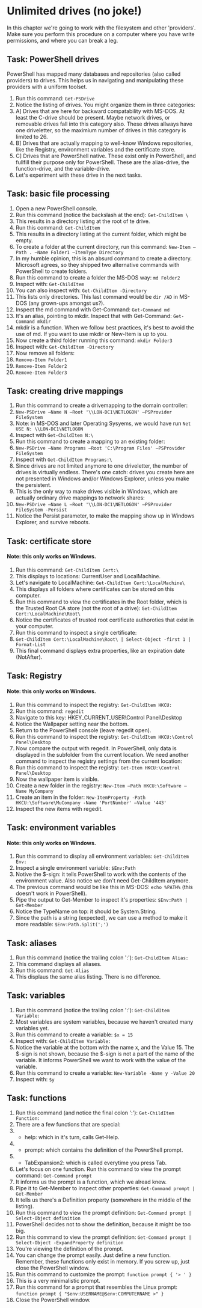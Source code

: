 # Unlimited drives (no joke!)
In this chapter we're going to work with the filesystem and other 'providers'. Make sure you perform this procedure on a computer where you have write permissions, and where you can break a leg.

## Task: PowerShell drives
PowerShell has mapped many databases and repositories (also called providers) to drives. This helps us in navigating and manipulating these providers with a uniform toolset.
1. Run this command: ```Get-PSDrive```
1. Notice the listing of drives. You might organize them in three categories:
1. A] Drives that are here for backward compatability with MS-DOS. At least the C-drive should be present. Maybe network drives, or removable drives fall into this category also. These drives allways have one driveletter, so the maximium number of drives in this category is limited to 26.
1. B] Drives that are actually mapping to well-know Windows repositories, like the Registry, environment variables and the certificate store.
1. C] Drives that are PowerShell native. These exist only in PowerShell, and fullfill their purpose only for PowerShell. These are the alias-drive, the function-drive, and the variable-drive.
1. Let's experiment with these drive in the next tasks.


## Task: basic file processing
1. Open a new PowerShell console.
1. Run this command (notice the backslash at the end): ```Get-ChildItem \```
1. This results in a directory listing at the root of te drive.
1. Run this command: ```Get-ChildItem```
1. This results in a directory listing at the current folder, which might be empty.
1. To create a folder at the current directory, run this command: ```New-Item –Path . –Name Folder1 –ItemType Directory```
1. In my humble opinion, this is an absurd command to create a directory. Microsoft agrees, so they shipped two alternative commands with PowerShell to create folders.
1. Run this command to create a folder the MS-DOS way: ```md Folder2```
1. Inspect with: ```Get-ChildItem```
1. You can also inspect with: ```Get-ChildItem -Directory```
1. This lists only directories. This last command would be ```dir /AD``` in MS-DOS (any grown-ups amongst us?).
1. Inspect the md command with Get-Command: ```Get-Command md```
1. It's an alias, pointing to mkdir. Inspect that with Get-Command: ```Get-Command mkdir```
1. mkdir is a function. When we follow best practices, it's best to avoid the use of md. If you want to use mkdir or New-Item is up to you.
1. Now create a third folder running this command: ```mkdir Folder3```
1. Inspect with: ```Get-ChildItem -Directory```
1. Now remove all folders:
1. ```Remove-Item Folder1```
1. ```Remove-Item Folder2```
1. ```Remove-Item Folder3```


## Task: creating drive mappings
1. Run this command to create a drivemapping to the domain controller:
1. ```New-PSDrive –Name N –Root '\\LON-DC1\NETLOGON' –PSProvider FileSystem```
1. Note: in MS-DOS and later Operating Sysyems, we would have run ```Net USE N: \\LON-DC1\NETLOGON```
1. Inspect with ```Get-ChildItem N:\```
1. Run this command to create a mapping to an existing folder:
1. ```New-PSDrive –Name Programs –Root 'C:\Program Files' –PSProvider FileSystem```
1. Inspect with ```Get-ChildItem Programs:\```
1. Since drives are not limited anymore to one driveletter, the number of drives is virtually endless. There's one catch: drives you create here are not presented in Windows and/or Windows Explorer, unless you make the persistent.
1. This is the only way to make drives visible in Windows, which are actually ordinary drive mappings to network shares:
1. ```New-PSDrive –Name L –Root '\\LON-DC1\NETLOGON' –PSProvider FileSystem -Persist```
1. Notice the Persist parameter, to make the mapping show up in Windows Explorer, and survive reboots.


## Task: certificate store
#### Note: this only works on Windows.
1. Run this command: ```Get-ChildItem Cert:\```
1. This displays to locations: CurrentUser and LocalMachine.
1. Let's navigate to LocalMachine: ```Get-ChildItem Cert:\LocalMachine\```
1. This displays all folders where certificates can be stored on this computer.
1. Run this command to view the certificates in the Root folder, which is the Trusted Root CA store (not the root of a drive): ```Get-ChildItem Cert:\LocalMachine\Root\```
1. Notice the certificates of trusted root certificate authoroties that exist in your computer.
1. Run this command to inspect a single certificate:
1. ```Get-ChildItem Cert:\LocalMachine\Root\ | Select-Object -first 1 |  Format-List```
1. This final command displays extra properties, like an expiration date (NotAfter).


## Task: Registry
#### Note: this only works on Windows.
1. Run this command to inspect the registry: ```Get-ChildItem HKCU:```
1. Run this command: ```regedit```
1. Navigate to this key: HKEY_CURRENT_USER\Control Panel\Desktop
1. Notice the Wallpaper setting near the bottom.
1. Return to the PowerShell console (leave regedit open).
1. Run this command to inspect the registry: ```Get-ChildItem HKCU:\Control Panel\Desktop```
1. Now compare the output with regedit. In PowerShell, only data is displayed in the subfolder from the current location. We need another command to inspect the registry settings from the current location:
1. Run this command to inspect the registry: ```Get-Item HKCU:\Control Panel\Desktop```
1. Now the wallpaper item is visible.
1. Create a new folder in the registry: ```New-Item –Path HKCU:\Software –Name MyCompany```
1. Create an item in the folder: ```New-ItemProperty -Path HKCU:\Software\MuCompany -Name 'PortNumber' –Value '443'```
1. Inspect the new items with regedit.


## Task: environment variables
#### Note: this only works on Windows.
1. Run this command to display all environment variables: ```Get-ChildItem Env:```
1. Inspect a single environment variable: ```$Env:Path```
1. Notive the $-sign: it tells PowerShell to work with the contents of the environment value. Also notice we don't need Get-ChildItem anymore.
1. The previous command would be like this in MS-DOS: ```echo %PATH%``` (this doesn't work in PowerShell).
1. Pipe the output to Get-Member to inspect it's properties: ```$Env:Path | Get-Member```
1. Notice the TypeName on top: it should be System.String.
1. Since the path is a string (expected), we can use a method to make it more readable:  ```$Env:Path.Split(';')```


## Task: aliases
1. Run this command (notice the trailing colon ':'): ```Get-ChildItem Alias:```
1. This command displays all aliases.
1. Run this command: ```Get-Alias```
1. This displaus the same alias listing. There is no difference.


## Task: variables
1. Run this command (notice the trailing colon ':'): ```Get-ChildItem Variable:```
1. Most variables are system variables, because we haven't created many variables yet.
1. Run this command to create a variable: ```$x = 15```
1. Inspect with: ```Get-ChildItem Variable:```
1. Notice the variable at the bottom with the name x, and the Value 15. The $-sign is not shown, because the $-sign is not a part of the name of the variable. It informs PowerShell we want to work with the value of the variable.
1. Run this command to create a variable: ```New-Variable -Name y -Value 20```
1. Inspect with: ```$y```


## Task: functions
1. Run this command (and notice the final colon ':'): ```Get-ChildItem Function:```
1. There are a few functions that are special:
1. - help: which in it's turn, calls Get-Help.
1. - prompt: which contains the definition of the PowerShell prompt.
1. - TabExpansion2: which is called everytime you press Tab.
1. Let's focus on one function. Run this command to view the prompt command: ```Get-Command prompt```
1. It informs us the prompt is a function, which we alread knew.
1. Pipe it to Get-Member to inspect other properties: ```Get-Command prompt | Get-Member```
1. It tells us there's a Definition property (somewhere in the middle of the listing).
1. Run this command to view the prompt definition: ```Get-Command prompt | Select-Object definition```
1. PowerShell decides not to show the definition, because it might be too big.
1. Run this command to view the prompt definition: ```Get-Command prompt | Select-Object -ExpandProperty definition```
1. You're viewing the definition of the prompt.
1. You can change the prompt easily. Just define a new function. Remember, these functions only exist in memory. If you screw up, just close the PowerShell window.
1. Run this command to customize the prompt: ```function prompt { '> ' }```
1. This is a very minimalistic prompt.
1. Run this command for a prompt that resembles the Linux prompt: ```function prompt { "$env:USERNAME@$env:COMPUTERNAME >" }```
1. Close the PowerShell window.
